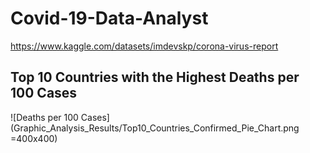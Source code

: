 # Covid-19-Data-Analyst
https://www.kaggle.com/datasets/imdevskp/corona-virus-report

## Top 10 Countries with the Highest Deaths per 100 Cases

![Deaths per 100 Cases](Graphic_Analysis_Results/Top10_Countries_Confirmed_Pie_Chart.png =400x400)
